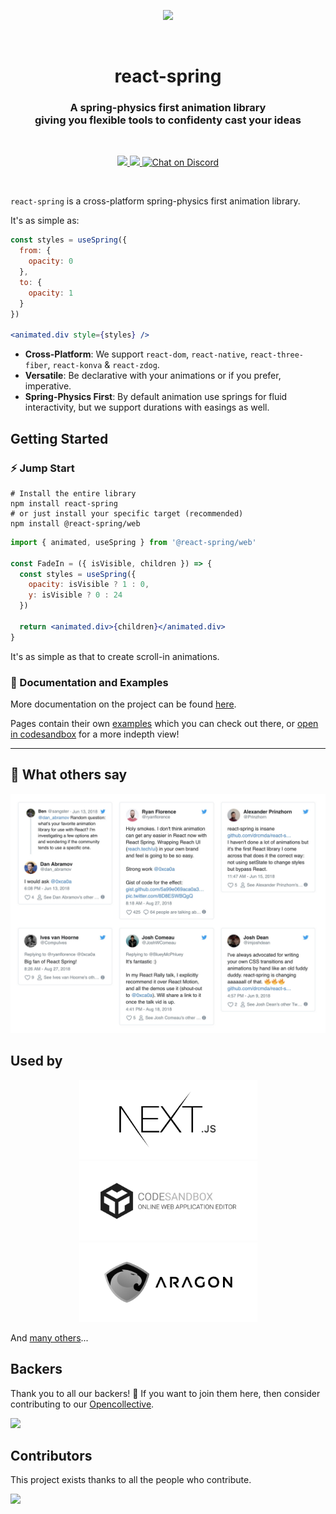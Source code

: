 <p align="center">
  <img src="https://i.imgur.com/QZownhg.png" width="240" />
</p>

<br />

<h1 align="center">react-spring</h1>
<h3 align="center">A spring-physics first animation library <br>giving you flexible tools to confidenty cast your ideas</h3>

<br>

<p align="center">
  <a href="https://www.npmjs.com/package/react-spring" target="_blank">
    <img src="https://img.shields.io/npm/v/react-spring.svg?style=flat&colorA=000000&colorB=000000" />
  </a>
  <a href="https://www.npmjs.com/package/react-spring" target="_blank">
    <img src="https://img.shields.io/npm/dm/react-spring.svg?style=flat&colorA=000000&colorB=000000" />
  </a>
  <a href="https://discord.gg/ZZjjNvJ" target="_blank">
    <img src="https://img.shields.io/discord/740090768164651008?style=flat&colorA=000000&colorB=000000&label=discord&logo=discord&logoColor=ffffff" alt="Chat on Discord">
  </a>
</p>

<br>

`react-spring` is a cross-platform spring-physics first animation library.

It's as simple as:

```jsx
const styles = useSpring({
  from: {
    opacity: 0
  },
  to: {
    opacity: 1
  }
})

<animated.div style={styles} />
```

* **Cross-Platform**: We support `react-dom`, `react-native`, `react-three-fiber`, `react-konva` & `react-zdog`.
* **Versatile**: Be declarative with your animations or if you prefer, imperative.
* **Spring-Physics First**: By default animation use springs for fluid interactivity, but we support durations with easings as well.

## Getting Started

### ⚡️ Jump Start 

```shell
# Install the entire library
npm install react-spring
# or just install your specific target (recommended)
npm install @react-spring/web
```

```jsx
import { animated, useSpring } from '@react-spring/web'

const FadeIn = ({ isVisible, children }) => {
  const styles = useSpring({
    opacity: isVisible ? 1 : 0,
    y: isVisible ? 0 : 24
  })

  return <animated.div>{children}</animated.div>
}
```

It's as simple as that to create scroll-in animations.

### 📖  Documentation and Examples

More documentation on the project can be found [here](https://www.react-spring.io).

Pages contain their own [examples](https://react-spring.io/hooks/use-spring#demos) which you can check out there, or [open in codesandbox](https://codesandbox.io/s/github/pmndrs/react-spring/tree/master/demo/src/sandboxes/card) for a more indepth view!

---

## 📣  What others say

<p align="middle">
  <img src="assets/testimonies.jpg" />
</p>

##  Used by

<p align="middle">
  <a href="https://nextjs.org/"><img width="285" src="assets/projects/next.png"></a>
  <a href="https://codesandbox.io/"><img width="285" src="assets/projects/csb.png"></a>
  <a href="https://aragon.org/"><img width="285" src="assets/projects/aragon.png"></a>
</p>

And [many others](https://github.com/react-spring/react-spring/network/dependents)...

## Backers

Thank you to all our backers! 🙏 If you want to join them here, then consider contributing to our [Opencollective](https://opencollective.com/react-spring).

<a href="https://opencollective.com/react-spring#backers" target="_blank">
  <img src="https://opencollective.com/react-spring/backers.svg?width=890"/>
</a>

## Contributors

This project exists thanks to all the people who contribute.

<a href="https://github.com/react-spring/react-spring/graphs/contributors">
  <img src="https://opencollective.com/react-spring/contributors.svg?width=890" />
</a>
